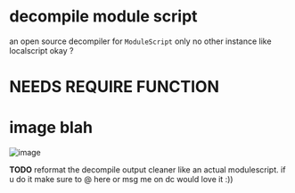 # decompile module script #

an open source decompiler for `ModuleScript` only no other instance like localscript okay ?

# NEEDS REQUIRE FUNCTION # 

# image blah #
![image](https://github.com/user-attachments/assets/a62e40db-8122-4927-a5e9-971deda820c2)

**TODO** reformat the decompile output cleaner like an actual modulescript. if u do it make sure to @ here or msg me on dc would love it :))
